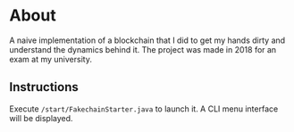 # About
A naive implementation of a blockchain that I did to get my hands dirty and understand the dynamics behind it. The project was made in 2018 for an exam at my university.

## Instructions
Execute `/start/FakechainStarter.java` to launch it. A CLI menu interface will be displayed.